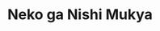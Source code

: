 --- 
title: "Neko ga Nishi Mukya"
publishdate: "2018-12-27T16:48:46+02:00"
src: "https://365manga.net/manga/neko-ga-nishi-mukya"
image: "https://data.365manga.net/images/thumbnails/32694-neko-ga-nishi-mukya.jpg"
description: " The story is set in a world with a mysterious phenomenon known as 'flow,' and centers two people (and one cat) who make a living dealing with it."
---